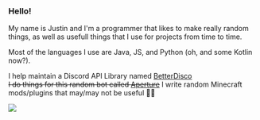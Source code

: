 ### Hello!

My name is Justin and I'm a programmer that likes to make really random things, as well as usefull things that I use for projects from time to time.

Most of the languages I use are Java, JS, and Python (oh, and some Kotlin now?).

I help maintain a Discord API Library named [BetterDisco](https://github.com/ElderLabs/BetterDisco)<br/>
~~I do things for this random bot called [Aperture](https://aperture.bot)~~
I write random Minecraft mods/plugins that may/may not be useful 🤷‍♂️

<img src="https://turtlebongo.dev/yoshi.gif"/>
<!--
**ThatGuyJustin/ThatGuyJustin** is a ✨ _special_ ✨ repository because its `README.md` (this file) appears on your GitHub profile.

Here are some ideas to get you started:

- 🔭 I’m currently working on ...
- 🌱 I’m currently learning ...
- 👯 I’m looking to collaborate on ...
- 🤔 I’m looking for help with ...
- 💬 Ask me about ...
- 📫 How to reach me: ...
- 😄 Pronouns: ...
- ⚡ Fun fact: ...
-->
